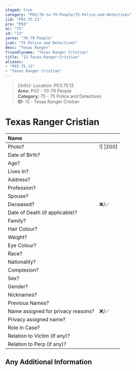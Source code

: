 ```yaml
---  
staged: true  
category: "P03/70-to-79-People/75-Police-and-Detectives"  
jid: "P03.75.13"  
pro: "P03"  
ac: "75"  
id: "13"  
jarea: "70-79 People"  
jcat: "75 Police and Detectives"  
desc: "Texas Ranger"  
friendlyname: "Texas Ranger Cristian"  
title: "13-Texas-Ranger-Cristian"  
aliases:   
- "P03.75.13"  
- "Texas Ranger Cristian"  
---  
```

>[!info]- Location: P03.75.13  
>**Area:** P03 - 70-79 People  
>**Category:** 75 - 75 Police and Detectives  
>**ID:** 13 - Texas Ranger Cristian  
  
# Texas Ranger Cristian  
  
| Name                               |            |  
|:---------------------------------- |:---------- |  
| Photo?                             | ![  \|200] |  
| Date of Birth?                     |            |  
| Age?                               |            |  
| Lives In?                          |            |  
| Address?                           |            |  
| Profession?                        |            |  
| Spouse?                            |            |  
| Deceased?                          | ❌/✅      |  
| Date of Death (if applicable)?     |            |  
| Family?                            |            |  
| Hair Colour?                       |            |  
| Weight?                            |            |  
| Eye Colour?                        |            |  
| Race?                              |            |  
| Nationality?                       |            |  
| Complexion?                        |            |  
| Sex?                               |            |  
| Gender?                                   |            |  
| Nicknames?                         |            |  
| Previous Names?                    |            |  
| Name assigned for privacy reasons? | ❌/✅      |  
| Privacy assigned name?             |            |  
| Role in Case?                      |            |  
| Relation to Victim (if any)?       |            |  
| Relation to Perp (if any)?         |            |  
  
## Any Additional Information